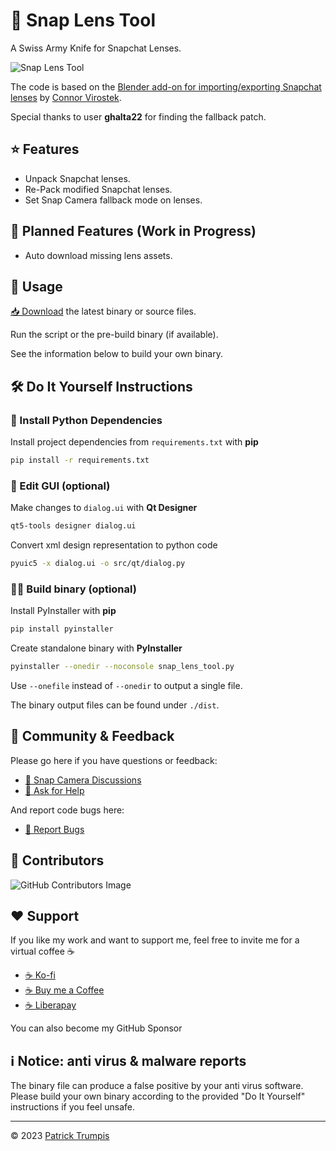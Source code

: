 # 👻 Snap Lens Tool

A Swiss Army Knife for Snapchat Lenses.

![Snap Lens Tool](https://github.com/ptrumpis/snap-lens-tool/assets/116500225/7c59e63b-5597-4375-bfc1-1785c386c6b0)

The code is based on the [Blender add-on for importing/exporting Snapchat lenses](https://github.com/cvirostek/snapchat-lens-blender-io) by [Connor Virostek](https://github.com/cvirostek).

Special thanks to user **ghalta22** for finding the fallback patch.

## ⭐ Features
- Unpack Snapchat lenses.
- Re-Pack modified Snapchat lenses.
- Set Snap Camera fallback mode on lenses.

## 🚧 Planned Features (Work in Progress)
- Auto download missing lens assets.

## 🚀 Usage
[📥 Download](https://github.com/ptrumpis/snap-lens-tool/releases/latest) the latest binary or source files.

Run the script or the pre-build binary (if available).

See the information below to build your own binary.

## 🛠️ Do It Yourself Instructions
### 🧩 Install Python Dependencies
Install project dependencies from `requirements.txt` with **pip**

```sh
pip install -r requirements.txt
```

### 🎨 Edit GUI (optional)

Make changes to `dialog.ui` with **Qt Designer**
```sh
qt5-tools designer dialog.ui
```

Convert xml design representation to python code
```sh
pyuic5 -x dialog.ui -o src/qt/dialog.py
```

### ‍👨‍💻 Build binary (optional)

Install PyInstaller with **pip**
```sh
pip install pyinstaller
```

Create standalone binary with **PyInstaller**
```sh
pyinstaller --onedir --noconsole snap_lens_tool.py
```

Use `--onefile` instead of `--onedir` to output a single file.

The binary output files can be found under `./dist`.


## 💬 Community & Feedback
Please go here if you have questions or feedback:
- [💬 Snap Camera Discussions](https://github.com/ptrumpis/snap-camera-server/discussions)
- [🙏 Ask for Help](https://github.com/ptrumpis/snap-camera-server/discussions/categories/q-a)

And report code bugs here:
- [🐛 Report Bugs](https://github.com/ptrumpis/snap-lens-tool/issues)

## 🤝 Contributors
![GitHub Contributors Image](https://contrib.rocks/image?repo=ptrumpis/snap-lens-tool)

## ❤️ Support
If you like my work and want to support me, feel free to invite me for a virtual coffee ☕

- [☕ Ko-fi](https://ko-fi.com/ptrumpis)
- [☕ Buy me a Coffee](https://www.buymeacoffee.com/ptrumpis)
- [☕ Liberapay](https://liberapay.com/ptrumpis/)

You can also become my GitHub Sponsor

## ℹ️ Notice: anti virus & malware reports
The binary file can produce a false positive by your anti virus software.
Please build your own binary according to the provided "Do It Yourself" instructions if you feel unsafe.

---

© 2023 [Patrick Trumpis](https://github.com/ptrumpis)
